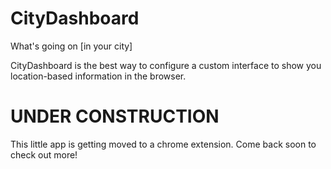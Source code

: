 # CityDashboard #
What's going on [in your city]

CityDashboard is the best way to configure a custom interface to show you location-based information in the browser.

# UNDER CONSTRUCTION #

This little app is getting moved to a chrome extension. Come back soon to check out more!
